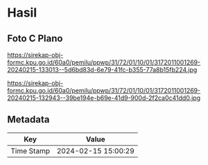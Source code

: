 # Hasil

## Foto C Plano

https://sirekap-obj-formc.kpu.go.id/60a0/pemilu/ppwp/31/72/01/10/01/3172011001269-20240215-133013--5d6bd83d-6e79-41fc-b355-77a8b15fb224.jpg

https://sirekap-obj-formc.kpu.go.id/60a0/pemilu/ppwp/31/72/01/10/01/3172011001269-20240215-132943--39be194e-b69e-41d9-900d-2f2ca0c41dd0.jpg


## Metadata

| Key        | Value               |
| ---------- | ------------------- |
| Time Stamp | 2024-02-15 15:00:29 |



